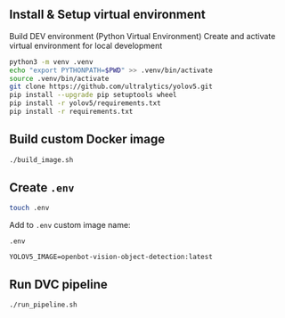

## Install & Setup virtual environment
Build DEV environment (Python Virtual Environment)
Create and activate virtual environment for local development

```bash 
python3 -m venv .venv
echo "export PYTHONPATH=$PWD" >> .venv/bin/activate
source .venv/bin/activate
git clone https://github.com/ultralytics/yolov5.git
pip install --upgrade pip setuptools wheel
pip install -r yolov5/requirements.txt
pip install -r requirements.txt
``` 

## Build custom Docker image

```bash
./build_image.sh
```

## Create `.env`

```bash
touch .env
```

Add to `.env` custom image name:

`.env`
```dotenv
YOLOV5_IMAGE=openbot-vision-object-detection:latest
```


## Run DVC pipeline

```bash
./run_pipeline.sh
```